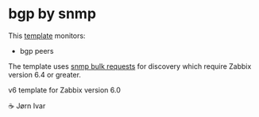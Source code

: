 bgp by snmp
===========

This [template](https://www.zabbix.com/documentation/current/en/manual/xml_export_import/templates#importing) monitors:
- bgp peers

The template uses
[snmp bulk requests](https://www.zabbix.com/documentation/current/en/manual/config/items/itemtypes/snmp?hl=SNMP%2Cdiscovery#native-snmp-bulk-requests)
for discovery which require Zabbix version 6.4 or greater.

v6 template for Zabbix version 6.0

☕️ Jørn Ivar
